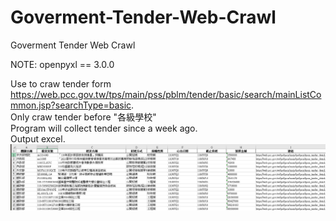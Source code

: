 # Goverment-Tender-Web-Crawl
Goverment Tender Web Crawl
  
NOTE: openpyxl == 3.0.0  
  
Use to craw tender form https://web.pcc.gov.tw/tps/main/pss/pblm/tender/basic/search/mainListCommon.jsp?searchType=basic.  
Only craw tender before "各級學校"  
Program will collect tender since a week ago.  
Output excel.  
![image](https://github.com/david22294/Goverment-Tender-Web-Crawl/blob/main/example/image/ExcelOutput.PNG)
